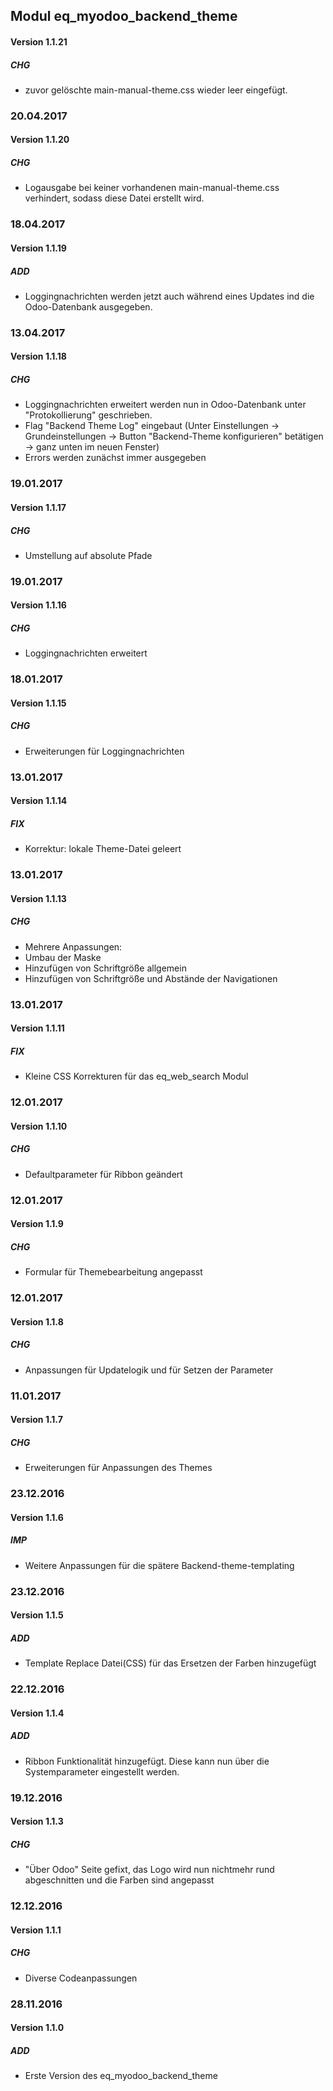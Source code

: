 ## Modul eq_myodoo_backend_theme

#### Version 1.1.21
##### CHG
- zuvor gelöschte main-manual-theme.css wieder leer eingefügt.

### 20.04.2017
#### Version 1.1.20
##### CHG
- Logausgabe bei keiner vorhandenen main-manual-theme.css verhindert, sodass diese Datei erstellt wird.

### 18.04.2017
#### Version 1.1.19
##### ADD
- Loggingnachrichten werden jetzt auch während eines Updates ind die Odoo-Datenbank ausgegeben.

### 13.04.2017
#### Version 1.1.18
##### CHG
- Loggingnachrichten erweitert werden nun in Odoo-Datenbank unter "Protokollierung" geschrieben.
- Flag "Backend Theme Log" eingebaut (Unter Einstellungen -> Grundeinstellungen -> Button "Backend-Theme konfigurieren" betätigen -> ganz unten im neuen Fenster)
- Errors werden zunächst immer ausgegeben

### 19.01.2017
#### Version 1.1.17
##### CHG
- Umstellung auf absolute Pfade


### 19.01.2017
#### Version 1.1.16
##### CHG
- Loggingnachrichten erweitert


### 18.01.2017
#### Version 1.1.15
##### CHG
- Erweiterungen für Loggingnachrichten


### 13.01.2017
#### Version 1.1.14
##### FIX
- Korrektur: lokale Theme-Datei geleert


### 13.01.2017
#### Version 1.1.13
##### CHG
- Mehrere Anpassungen:
- Umbau der Maske
- Hinzufügen von Schriftgröße allgemein
- Hinzufügen von Schriftgröße und Abstände der Navigationen 

### 13.01.2017
#### Version 1.1.11
##### FIX
- Kleine CSS Korrekturen für das eq_web_search Modul

### 12.01.2017
#### Version 1.1.10
##### CHG
- Defaultparameter für Ribbon geändert


### 12.01.2017
#### Version 1.1.9
##### CHG
- Formular für Themebearbeitung angepasst


### 12.01.2017
#### Version 1.1.8
##### CHG
- Anpassungen für Updatelogik und für Setzen der Parameter


### 11.01.2017
#### Version 1.1.7
##### CHG
- Erweiterungen für Anpassungen des Themes


### 23.12.2016
#### Version 1.1.6
##### IMP
- Weitere Anpassungen für die spätere Backend-theme-templating

### 23.12.2016
#### Version 1.1.5
##### ADD
- Template Replace Datei(CSS) für das Ersetzen der Farben hinzugefügt

### 22.12.2016
#### Version 1.1.4
##### ADD
- Ribbon Funktionalität hinzugefügt. Diese kann nun über die Systemparameter eingestellt werden.


### 19.12.2016
#### Version 1.1.3
##### CHG
- "Über Odoo" Seite gefixt, das Logo wird nun nichtmehr rund abgeschnitten und die Farben sind angepasst


### 12.12.2016
#### Version 1.1.1
##### CHG
- Diverse Codeanpassungen


### 28.11.2016
#### Version 1.1.0
##### ADD
- Erste Version des eq_myodoo_backend_theme
